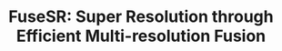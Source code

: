 ---
title: "FuseSR: Super Resolution through Efficient Multi-resolution Fusion"
collection: publications
permalink: 'https://isaac-paradox.github.io/FuseSR/'
venue: 'SIGGRAPH Asia'
paperurl: '#'
authors: '<b>Zhihua Zhong*</b>, Jingsen Zhu<b>*[*Equal Contribution]</b>, Yuxin Dai, Chuankun Zheng, Guanlin Chen, Yuchi Huo, Rui Wang, Hujun Bao' 
project: '#'
code: '#'
dataset: '#'
---